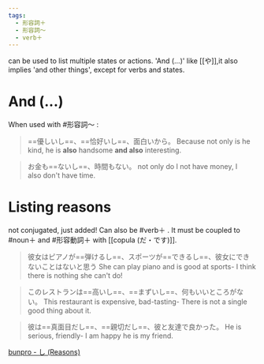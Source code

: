 ```yaml
---
tags:
  - 形容詞＋
  - 形容詞〜
  - verb＋
---
```

can be used to list multiple states or actions. 'And (...)' 
like [[や]],it also implies 'and other things', except for verbs and states.

# And (...)
When used with #形容詞〜 :
>==優しいし==、==恰好いし==、面白いから。
>Because not only is he kind, he is **also** handsome **and also** interesting.

>お金も==ないし==、時間もない。
>not only do I not have money, I also don't have time.

# Listing reasons
not conjugated, just added!
Can also be #verb＋ .
It must be coupled to #noun＋ and #形容動詞＋ with [[copula (だ・です)]].
>彼女はピアノが==弾けるし==、スポーツが==できるし==、彼女にできないことはないと思う
>She can play piano and is good at sports- I think there is nothing she can't do!

>このレストランは==高いし==、==まずいし==、何もいいところがない。
>This restaurant is expensive, bad-tasting- There is not a single good thing about it.

>彼は==真面目だし==、==親切だし==、彼と友達で良かった。
>He is serious, friendly- I am happy he is my friend.

[bunpro - し (Reasons)](https://bunpro.jp/grammar_points/141)
